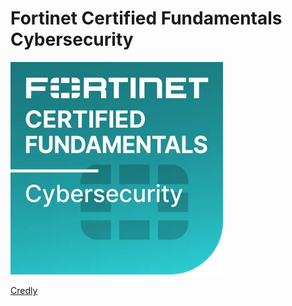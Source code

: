 # Fortinet Certified Fundamentals Cybersecurity

![](img/fundamentals.jpg)

[Credly](https://www.credly.com/badges/71042b34-d07b-4443-b47c-44fee568335b/public_url)
